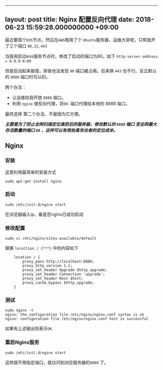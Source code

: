 
---
layout: post
title: Nginx 配置反向代理
date: 2018-06-23 15:59:28.000000000 +09:00
---


最近要搭个`EOS`节点，然后在`AWS`租用了个 `Ubuntu`服务器，运维大哥呢，只帮我开了三个端口 `80,22,443`

当我用启动eos服务节点时，修改了启动的端口为80，如下
`http-server-address = 0.0.0.0:80`

但是启动起来报错，排查也没发现 `80` 端口被占用。后来换 `443` 也不行。反正默认的 `8888` 端口时可以的。

两个办法：

* 让运维给我开放 `8888` 端口。
* 利用 `nginx` 做反向代理，将`80 `端口代理给本地的 8888 端口。

最终选择 第二个办法，不是因为它方便。 

***主要是为了防止全网扫描定位高防后的服务器，修改默认的 `8888` 端口 至全网最大存活数量的端口 `80` ，这样可以有效抬高攻击者的定位成本。***

## Nginx 

### 安装
这里利用最简单的安装方式

`sudo apt-get install nginx`

### 启动

`sudo /etc/init.d/nginx start`

在浏览器输入ip，看是否nginx已成功启动

### 修改配置

`sudo vi /etc/nginx/sites-available/default`

替换 `localtion / {***}` 中的内容如下

```
    location / {
        proxy_pass http://localhost:8888; 
        proxy_http_version 1.1;
        proxy_set_header Upgrade $http_upgrade;
        proxy_set_header Connection 'upgrade';
        proxy_set_header Host $host;
        proxy_cache_bypass $http_upgrade;
    }

```

### 测试

```
sudo nginx -t
nginx: the configuration file /etc/nginx/nginx.conf syntax is ok
nginx: configuration file /etc/nginx/nginx.conf test is successful

```
如果有上述输出则表示`OK`.

### 重启Nginx服务

`sudo /etc/init.d/nginx start`

这样就不用指定端口，就访问到对应服务器的`8888` 了。